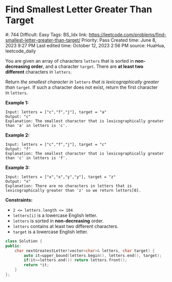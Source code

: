 # Find Smallest Letter Greater Than Target

#: 744
Difficult: Easy
Tags: BS_Idx
link: https://leetcode.com/problems/find-smallest-letter-greater-than-target/
Priority: Pass
Created time: June 8, 2023 9:27 PM
Last edited time: October 12, 2023 2:56 PM
source: HuaHua, leetcode_daily

You are given an array of characters `letters` that is sorted in **non-decreasing order**, and a character `target`. There are **at least two different** characters in `letters`.

Return *the smallest character in* `letters` *that is lexicographically greater than* `target`. If such a character does not exist, return the first character in `letters`.

**Example 1:**

```
Input: letters = ["c","f","j"], target = "a"
Output: "c"
Explanation: The smallest character that is lexicographically greater than 'a' in letters is 'c'.

```

**Example 2:**

```
Input: letters = ["c","f","j"], target = "c"
Output: "f"
Explanation: The smallest character that is lexicographically greater than 'c' in letters is 'f'.

```

**Example 3:**

```
Input: letters = ["x","x","y","y"], target = "z"
Output: "x"
Explanation: There are no characters in letters that is lexicographically greater than 'z' so we return letters[0].

```

**Constraints:**

- `2 <= letters.length <= 104`
- `letters[i]` is a lowercase English letter.
- `letters` is sorted in **non-decreasing** order.
- `letters` contains at least two different characters.
- `target` is a lowercase English letter.

```cpp
class Solution {
public:
    char nextGreatestLetter(vector<char>& letters, char target) {
        auto it=upper_bound(letters.begin(), letters.end(), target);
        if(it==letters.end()) return letters.front();
        return *it;
    }
};
```